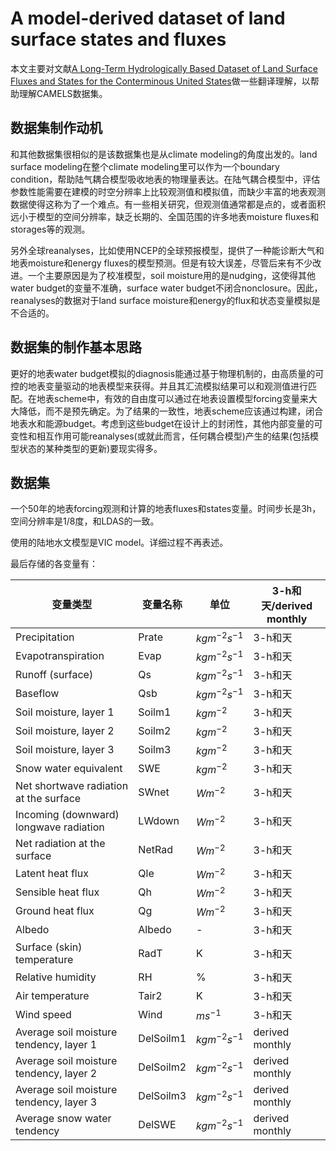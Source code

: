 # A model-derived dataset of land surface states and fluxes

本文主要对文献[A Long-Term Hydrologically Based Dataset of Land Surface Fluxes and States for the Conterminous United States](https://journals.ametsoc.org/doi/full/10.1175/1520-0442%282002%29015%3C3237%3AALTHBD%3E2.0.CO%3B2)做一些翻译理解，以帮助理解CAMELS数据集。

## 数据集制作动机

和其他数据集很相似的是该数据集也是从climate modeling的角度出发的。land surface modeling在整个climate modeling里可以作为一个boundary condition，帮助陆气耦合模型吸收地表的物理量表达。在陆气耦合模型中，评估参数性能需要在建模的时空分辨率上比较观测值和模拟值，而缺少丰富的地表观测数据使得这称为了一个难点。有一些相关研究，但观测值通常都是点的，或者面积远小于模型的空间分辨率，缺乏长期的、全国范围的许多地表moisture fluxes和storages等的观测。

另外全球reanalyses，比如使用NCEP的全球预报模型，提供了一种能诊断大气和地表moisture和energy fluxes的模型预测。但是有较大误差，尽管后来有不少改进。一个主要原因是为了校准模型，soil moisture用的是nudging，这使得其他water budget的变量不准确，surface water budget不闭合nonclosure。因此，reanalyses的数据对于land surface moisture和energy的flux和状态变量模拟是不合适的。

## 数据集的制作基本思路

更好的地表water budget模拟的diagnosis能通过基于物理机制的，由高质量的可控的地表变量驱动的地表模型来获得。并且其汇流模拟结果可以和观测值进行匹配。在地表scheme中，有效的自由度可以通过在地表设置模型forcing变量来大大降低，而不是预先确定。为了结果的一致性，地表scheme应该通过构建，闭合地表水和能源budget。考虑到这些budget在设计上的封闭性，其他内部变量的可变性和相互作用可能reanalyses(或就此而言，任何耦合模型)产生的结果(包括模型状态的某种类型的更新)要现实得多。

## 数据集

一个50年的地表forcing观测和计算的地表fluxes和states变量。时间步长是3h，空间分辨率是1/8度，和LDAS的一致。

使用的陆地水文模型是VIC model。详细过程不再表述。

最后存储的各变量有：

| 变量类型                                | 变量名称  | 单位               | 3-h和天/derived monthly |
| --------------------------------------- | --------- | ------------------ | ----------------------- |
| Precipitation                           | Prate     | $kg m^{-2} s^{-1}$ | 3-h和天                 |
| Evapotranspiration                      | Evap      | $kg m^{-2} s^{-1}$ | 3-h和天                 |
| Runoff (surface)                        | Qs        | $kg m^{-2} s^{-1}$ | 3-h和天                 |
| Baseflow                                | Qsb       | $kg m^{-2} s^{-1}$ | 3-h和天                 |
| Soil moisture, layer 1                  | Soilm1    | $kg m^{-2}$        | 3-h和天                 |
| Soil moisture, layer 2                  | Soilm2    | $kg m^{-2}$        | 3-h和天                 |
| Soil moisture, layer 3                  | Soilm3    | $kg m^{-2}$        | 3-h和天                 |
| Snow water equivalent                   | SWE       | $kg m^{-2}$        | 3-h和天                 |
| Net shortwave radiation at the surface  | SWnet     | $W m^{-2}$         | 3-h和天                 |
| Incoming (downward) longwave radiation  | LWdown    | $W m^{-2}$         | 3-h和天                 |
| Net radiation at the surface            | NetRad    | $W m^{-2}$         | 3-h和天                 |
| Latent heat flux                        | Qle       | $W m^{-2}$         | 3-h和天                 |
| Sensible heat flux                      | Qh        | $W m^{-2}$         | 3-h和天                 |
| Ground heat flux                        | Qg        | $W m^{-2}$         | 3-h和天                 |
| Albedo                                  | Albedo    | -                  | 3-h和天                 |
| Surface (skin) temperature              | RadT      | K                  | 3-h和天                 |
| Relative humidity                       | RH        | %                  | 3-h和天                 |
| Air temperature                         | Tair2     | K                  | 3-h和天                 |
| Wind speed                              | Wind      | $m s^{-1}$         | 3-h和天                 |
| Average soil moisture tendency, layer 1 | DelSoilm1 | $kg m^{-2} s^{-1}$ | derived monthly         |
| Average soil moisture tendency, layer 2 | DelSoilm2 | $kg m^{-2} s^{-1}$ | derived monthly         |
| Average soil moisture tendency, layer 3 | DelSoilm3 | $kg m^{-2} s^{-1}$ | derived monthly         |
| Average snow water tendency             | DelSWE    | $kg m^{-2} s^{-1}$ | derived monthly         |